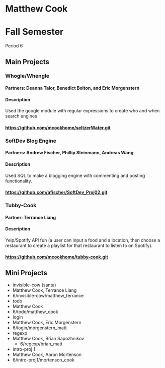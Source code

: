 Matthew Cook
==========

# Fall Semester
Period 6

## Main Projects

### Whogle/Whengle
#### Partners: Deanna Talor, Benedict Bolton, and Eric Morgenstern
#### Description
Used the google module with regular expressions to create who and when search engines
#### https://github.com/mcookhome/seltzerWater.git

### SoftDev Blog Engine
#### Partners: Andrew Fischer, Phillip Steinmann, Andreas Wang
#### Description
Used SQL to make a blogging engine with commenting and posting functionality.
#### https://github.com/afischer/SoftDev_Proj02.git

### Tubby-Cook
#### Partner: Terrance Liang
#### Description
Yelp/Spotify API fun (a user can input a food and a location, then choose a restaurant to create a playlist for that restaurant to listen to on Spotify).
#### https://github.com/mcookhome/tubby-cook.git

## Mini Projects

 * invisible-cow (santa)
  * Matthew Cook, Terrance Liang
  * 6/invisible-cow/matthew_terrance
 * todo
  * Matthew Cook
  * 6/todo/matthew_cook
 * login
  * Matthew Cook, Eric Morgenstern
  * 6/login/morgenstern_matt
 * regexp
  * Matthew Cook, Brian Sapozhnikov
	* 6/regexp/brian_matt
 * intro-proj 1
  * Matthew Cook, Aaron Mortenson
  * 6/intro-proj1/mortenson_cook



